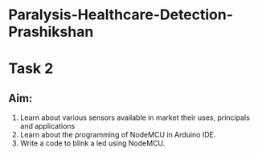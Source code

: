 # Paralysis-Healthcare-Detection-Prashikshan

# Task 2

## Aim:
1. Learn about various sensors available in market 
their uses, principals and applications
2. Learn about the programming of NodeMCU in Arduino IDE.
3. Write a code to blink a led using NodeMCU.

